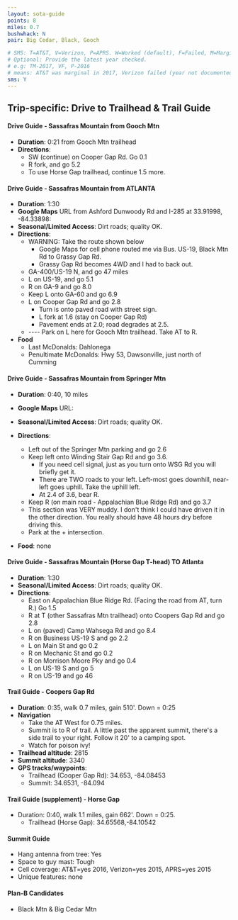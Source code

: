 ```yaml
---
layout: sota-guide
points: 8
miles: 0.7
bushwhack: N
pair: Big Cedar, Black, Gooch

# SMS: T=AT&T, V=Verizon, P=APRS. W=Worked (default), F=Failed, M=Marginal (some failed).
# Optional: Provide the latest year checked.
# e.g: TM-2017, VF, P-2016
# means: AT&T was marginal in 2017, Verizon failed (year not documented), APRS worked in 2016.
sms: Y
---
```

Trip-specific: Drive to Trailhead & Trail Guide
--------------------------------------------------------
#### Drive Guide - Sassafras Mountain from Gooch Mtn

* **Duration**: 0:21 from Gooch Mtn trailhead
* **Directions**:
    * SW (continue) on Cooper Gap Rd. Go 0.1
    * R fork, and go 5.2
    * To use Horse Gap trailhead, continue 1.5 more.

#### Drive Guide - Sassafras Mountain from ATLANTA

* **Duration**: 1:30
* **Google Maps** URL from Ashford Dunwoody Rd and I-285 at 33.91998, -84.33898: 
* **Seasonal/Limited Access**: Dirt roads; quality OK.
* **Directions**:
    * WARNING: Take the route shown below
        * Google Maps for cell phone routed me via Bus. US-19, Black Mtn Rd to Grassy Gap Rd.  
        * Grassy Gap Rd becomes 4WD and I had to back out.
    * GA-400/US-19 N, and go 47 miles
    * L on US-19, and go 5.1
    * R on GA-9 and go 8.0
    * Keep L onto GA-60 and go 6.9
    * L on Cooper Gap Rd and go 2.8
        * Turn is onto paved road with street sign.
        * L fork at 1.6 (stay on Cooper Gap Rd)
        * Pavement ends at 2.0; road degrades at 2.5.
    * ---- Park on L here for Gooch Mtn trailhead. Take AT to R.
* **Food**
    * Last McDonalds: Dahlonega
    * Penultimate McDonalds: Hwy 53, Dawsonville, just north of Cumming

#### Drive Guide - Sassafras Mountain from Springer Mtn

* **Duration**: 0:40, 10 miles
* **Google Maps** URL: 
* **Seasonal/Limited Access**: Dirt roads; quality OK.
* **Directions**:
    * Left out of the Springer Mtn parking and go 2.6
    * Keep left onto Winding Stair Gap Rd and go 3.6.
    	* If you need cell signal, just as you turn onto WSG Rd you will briefly get it.
    	* There are TWO roads to your left. Left-most goes downhill, near-left goes uphill.  Take the uphill left.
    	* At 2.4 of 3.6, bear R.
    * Keep R (on main road - Appalachian Blue Ridge Rd) and go 3.7
    * This section was VERY muddy.  I don't think I could have driven it in the other direction.  You really should have 48 hours dry before driving this.
	* Park at the + intersection.

* **Food**: none

#### Drive Guide - Sassafras Mountain (Horse Gap T-head) TO Atlanta
* **Duration**: 1:30
* **Seasonal/Limited Access**: Dirt roads; quality OK.
* **Directions**:
    * East on Appalachian Blue Ridge Rd. (Facing the road from AT, turn R.) Go 1.5
    * R at T (other Sassafras Mtn trailhead) onto Coopers Gap Rd and go 2.8
    * L on (paved) Camp Wahsega Rd and go 8.4
    * R on Business US-19 S and go 2.2
    * L on Main St and go 0.2
    * R on Mechanic St and go 0.2
    * R on Morrison Moore Pky and go 0.4
    * L on US-19 S and go 5
    * R on US-19 and go 46

#### Trail Guide - Coopers Gap Rd

* **Duration**: 0:35, walk 0.7 miles, gain 510'.  Down = 0:25
* **Navigation**
    * Take the AT West for 0.75 miles.
    * Summit is to R of trail.  A little past the apparent summit, there's a side trail to your right.  Follow it 20' to a camping spot.
    * Watch for poison ivy!
* **Trailhead altitude**: 2815
* **Summit altitude**: 3340
* **GPS tracks/waypoints**:
    * Trailhead (Cooper Gap Rd): 34.653, -84.08453
    * Summit: 34.6531, -84.094
    
#### Trail Guide (supplement) - Horse Gap
* Duration: 0:40, walk 1.1 miles, gain 662'.  Down = 0:25.
    * Trailhead (Horse Gap): 34.65568,-84.10542

    
#### Summit Guide

* Hang antenna from tree: Yes
* Space to guy mast: Tough
* Cell coverage: AT&T=yes 2016, Verizon=yes 2015, APRS=yes 2015
* Unique features: none

#### Plan-B Candidates

* Black Mtn & Big Cedar Mtn
